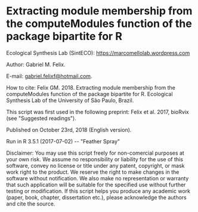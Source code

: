 # Extracting module membership from the computeModules function of the package bipartite for R

Ecological Synthesis Lab (SintECO): https://marcomellolab.wordpress.com

Author: Gabriel M. Felix.

E-mail: gabriel.felixf@hotmail.com.  

How to cite: Felix GM. 2018. Extracting module membership from the computeModules function of the package bipartite for R. Ecological Synthesis Lab of the University of São Paulo, Brazil.

This script was first used in the following preprint: Felix et al. 2017, bioRvix (see "Suggested readings").

Published on October 23rd, 2018 (English version).

Run in R 3.5.1 (2017-07-02) -- "Feather Spray"

Disclaimer: You may use this script freely for non-comercial purposes at your own risk. We assume no responsibility or liability for the use of this software, convey no license or title under any patent, copyright, or mask work right to the product. We reserve the right to make changes in the software without notification. We also make no representation or warranty that such application will be suitable for the specified use without further testing or modification. If this script helps you produce any academic work (paper, book, chapter, dissertation etc.), please acknowledge the authors and cite the source.
